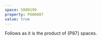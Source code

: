 ```yaml
---
space: S000199
property: P000087
value: true
---
```


Follows as it is the product of {P87} spaces.
